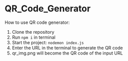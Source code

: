 # QR_Code_Generator
How to use QR code generator: <br>
1. Clone the repository<br>
2. Run `npm i` in terminal<br>
3. Start the project: `nodemon index.js`<br>
4. Enter the URL in the terminal to generate the QR code<br>
5. qr_img.png will become the QR code of the input URL
